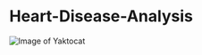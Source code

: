# Heart-Disease-Analysis
![Image of Yaktocat](https://github.com/mohammadathania/Heart-Disease-Classification/blob/master/Heart%20Disease%20Analysis.png)
